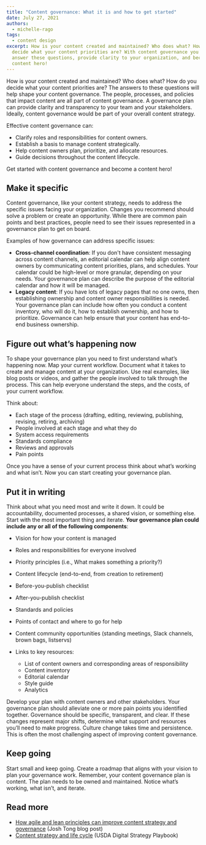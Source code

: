 ```yaml
---
title: "Content governance: What it is and how to get started"
date: July 27, 2021
authors:
  - michelle-rago
tags:
  - content design
excerpt: How is your content created and maintained? Who does what? How do you
  decide what your content priorities are? With content governance you can
  answer these questions, provide clarity to your organization, and become a
  content hero!
---
```

How is your content created and maintained? Who does what? How do you decide what your content priorities are? The answers to these questions will help shape your content governance. The people, processes, and policies that impact content are all part of content governance. A governance plan can provide clarity and transparency to your team and your stakeholders. Ideally, content governance would be part of your overall content strategy.

Effective content governance can: 

* Clarify roles and responsibilities for content owners.
* Establish a basis to manage content strategically.
* Help content owners plan, prioritize, and allocate resources.
* Guide decisions throughout the content lifecycle.

Get started with content governance and become a content hero!  

## Make it specific

Content governance, like your content strategy, needs to address the specific issues facing your organization. Changes you recommend should solve a problem or create an opportunity. While there are common pain points and best practices, people need to see their issues represented in a governance plan to get on board. 

Examples of how governance can address specific issues:

* **Cross-channel coordination**: If you don't have consistent messaging across content channels, an editorial calendar can help align content owners by communicating content priorities, plans, and schedules. Your calendar could be high-level or more granular, depending on your needs. Your governance plan can describe the purpose of the editorial calendar and how it will be managed.  
* **Legacy content**: If you have lots of legacy pages that no one owns, then establishing ownership and content owner responsibilities is needed. Your governance plan can include how often you conduct a content inventory, who will do it, how to establish ownership, and how to prioritize. Governance can help ensure that your content has end-to-end business ownership.

## Figure out what’s happening now

To shape your governance plan you need to first understand what’s happening now. Map your current workflow. Document what it takes to create and manage content at your organization. Use real examples, like blog posts or videos, and gather the people involved to talk through the process. This can help everyone understand the steps, and the costs, of your current workflow.

Think about:

* Each stage of the process (drafting, editing, reviewing, publishing, revising, retiring, archiving)
* People involved at each stage and what they do
* System access requirements
* Standards compliance
* Reviews and approvals
* Pain points

Once you have a sense of your current process think about what’s working and what isn’t. Now you can start creating your governance plan.

## Put it in writing

Think about what you need most and write it down. It could be accountability, documented processes, a shared vision, or something else. Start with the most important thing and iterate. **Your governance plan could include any or all of the following components**:

* Vision for how your content is managed
* Roles and responsibilities for everyone involved
* Priority principles (i.e., What makes something a priority?)
* Content lifecycle (end-to-end, from creation to retirement)
* Before-you-publish checklist
* After-you-publish checklist
* Standards and policies
* Points of contact and where to go for help
* Content community opportunities (standing meetings, Slack channels, brown bags, listservs)
* Links to key resources:

  * List of content owners and corresponding areas of responsibility
  * Content inventory
  * Editorial calendar
  * Style guide
  * Analytics

Develop your plan with content owners and other stakeholders. Your governance plan should alleviate one or more pain points you identified together. Governance should be specific, transparent, and clear. If these changes represent major shifts, determine what support and resources you’ll need to make progress. Culture change takes time and persistence. This is often the most challenging aspect of improving content governance. 

## Keep going

Start small and keep going. Create a roadmap that aligns with your vision to plan your governance work. Remember, your content governance plan is content. The plan needs to be owned and maintained. Notice what’s working, what isn’t, and iterate. 

## Read more

* [How agile and lean principles can improve content strategy and governance](https://www.joshtong.io/blog/2015/6/7/how-agile-and-lean-principles-can-improve-content-strategy-and-governance) (Josh Tong blog post)
* [Content strategy and life cycle](https://www.usda.gov/digital-strategy/content/plays#content2) (USDA Digital Strategy Playbook)
